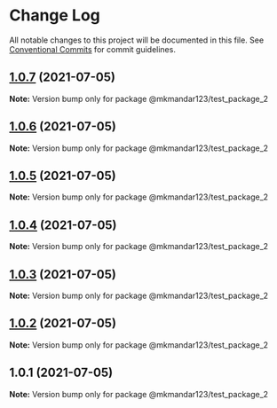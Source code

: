 # Change Log

All notable changes to this project will be documented in this file.
See [Conventional Commits](https://conventionalcommits.org) for commit guidelines.

## [1.0.7](https://github.com/mkmandar123/lernaDemo/compare/v1.0.6...v1.0.7) (2021-07-05)

**Note:** Version bump only for package @mkmandar123/test_package_2





## [1.0.6](https://github.com/mkmandar123/lernaDemo/compare/v1.0.5...v1.0.6) (2021-07-05)

**Note:** Version bump only for package @mkmandar123/test_package_2





## [1.0.5](https://github.com/mkmandar123/lernaDemo/compare/v1.0.4...v1.0.5) (2021-07-05)

**Note:** Version bump only for package @mkmandar123/test_package_2





## [1.0.4](https://github.com/mkmandar123/lernaDemo/compare/v1.0.3...v1.0.4) (2021-07-05)

**Note:** Version bump only for package @mkmandar123/test_package_2





## [1.0.3](https://github.com/mkmandar123/lernaDemo/compare/v1.0.2...v1.0.3) (2021-07-05)

**Note:** Version bump only for package @mkmandar123/test_package_2





## [1.0.2](https://github.com/mkmandar123/lernaDemo/compare/v1.0.1...v1.0.2) (2021-07-05)

**Note:** Version bump only for package @mkmandar123/test_package_2





## 1.0.1 (2021-07-05)

**Note:** Version bump only for package @mkmandar123/test_package_2
